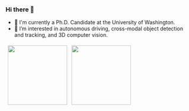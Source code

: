 ### Hi there 👋

- 🔭 I'm currently a Ph.D. Candidate at the University of Washington.
- 🌱 I’m interested in autonomous driving, cross-modal object detection and tracking, and 3D computer vision.

<a href="http://yizhouwang.net/"><img src="https://github-readme-stats.vercel.app/api?username=yizhou-wang&theme=dark&show_icons=true" height="160" align="left" style="margin: 6px; margin-bottom: 20px;" /></a>
<a href="http://yizhouwang.net/"><img src="https://github-readme-stats.vercel.app/api/top-langs/?username=yizhou-wang&layout=compact&theme=dark&langs_count=6&hide=jupyter%20notebook,tex" height="160" align="left" style="margin: 6px; margin-bottom: 20px;" /></a>

<!--
**yizhou-wang/yizhou-wang** is a ✨ _special_ ✨ repository because its `README.md` (this file) appears on your GitHub profile.

Here are some ideas to get you started:

- 🔭 I’m currently working on ...
- 🌱 I’m currently learning ...
- 👯 I’m looking to collaborate on ...
- 🤔 I’m looking for help with ...
- 💬 Ask me about ...
- 📫 How to reach me: ...
- 😄 Pronouns: ...
- ⚡ Fun fact: ...
-->

